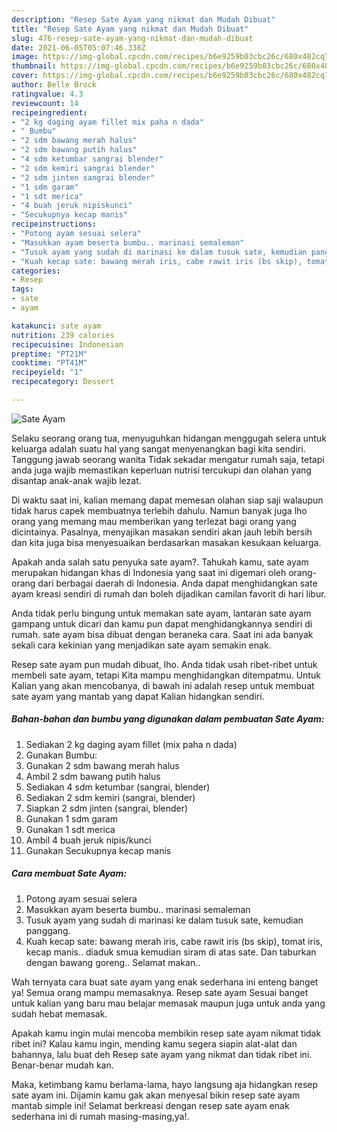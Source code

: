 ```yaml
---
description: "Resep Sate Ayam yang nikmat dan Mudah Dibuat"
title: "Resep Sate Ayam yang nikmat dan Mudah Dibuat"
slug: 476-resep-sate-ayam-yang-nikmat-dan-mudah-dibuat
date: 2021-06-05T05:07:46.338Z
image: https://img-global.cpcdn.com/recipes/b6e9259b03cbc26c/680x482cq70/sate-ayam-foto-resep-utama.jpg
thumbnail: https://img-global.cpcdn.com/recipes/b6e9259b03cbc26c/680x482cq70/sate-ayam-foto-resep-utama.jpg
cover: https://img-global.cpcdn.com/recipes/b6e9259b03cbc26c/680x482cq70/sate-ayam-foto-resep-utama.jpg
author: Belle Brock
ratingvalue: 4.3
reviewcount: 14
recipeingredient:
- "2 kg daging ayam fillet mix paha n dada"
- " Bumbu"
- "2 sdm bawang merah halus"
- "2 sdm bawang putih halus"
- "4 sdm ketumbar sangrai blender"
- "2 sdm kemiri sangrai blender"
- "2 sdm jinten sangrai blender"
- "1 sdm garam"
- "1 sdt merica"
- "4 buah jeruk nipiskunci"
- "Secukupnya kecap manis"
recipeinstructions:
- "Potong ayam sesuai selera"
- "Masukkan ayam beserta bumbu.. marinasi semaleman"
- "Tusuk ayam yang sudah di marinasi ke dalam tusuk sate, kemudian panggang."
- "Kuah kecap sate: bawang merah iris, cabe rawit iris (bs skip), tomat iris, kecap manis.. diaduk smua kemudian siram di atas sate. Dan taburkan dengan bawang goreng.. Selamat makan.."
categories:
- Resep
tags:
- sate
- ayam

katakunci: sate ayam 
nutrition: 239 calories
recipecuisine: Indonesian
preptime: "PT21M"
cooktime: "PT41M"
recipeyield: "1"
recipecategory: Dessert

---
```



![Sate Ayam](https://img-global.cpcdn.com/recipes/b6e9259b03cbc26c/680x482cq70/sate-ayam-foto-resep-utama.jpg)

Selaku seorang orang tua, menyuguhkan hidangan menggugah selera untuk keluarga adalah suatu hal yang sangat menyenangkan bagi kita sendiri. Tanggung jawab seorang  wanita Tidak sekadar mengatur rumah saja, tetapi anda juga wajib memastikan keperluan nutrisi tercukupi dan olahan yang disantap anak-anak wajib lezat.

Di waktu  saat ini, kalian memang dapat memesan olahan siap saji walaupun tidak harus capek membuatnya terlebih dahulu. Namun banyak juga lho orang yang memang mau memberikan yang terlezat bagi orang yang dicintainya. Pasalnya, menyajikan masakan sendiri akan jauh lebih bersih dan kita juga bisa menyesuaikan berdasarkan masakan kesukaan keluarga. 



Apakah anda salah satu penyuka sate ayam?. Tahukah kamu, sate ayam merupakan hidangan khas di Indonesia yang saat ini digemari oleh orang-orang dari berbagai daerah di Indonesia. Anda dapat menghidangkan sate ayam kreasi sendiri di rumah dan boleh dijadikan camilan favorit di hari libur.

Anda tidak perlu bingung untuk memakan sate ayam, lantaran sate ayam gampang untuk dicari dan kamu pun dapat menghidangkannya sendiri di rumah. sate ayam bisa dibuat dengan beraneka cara. Saat ini ada banyak sekali cara kekinian yang menjadikan sate ayam semakin enak.

Resep sate ayam pun mudah dibuat, lho. Anda tidak usah ribet-ribet untuk membeli sate ayam, tetapi Kita mampu menghidangkan ditempatmu. Untuk Kalian yang akan mencobanya, di bawah ini adalah resep untuk membuat sate ayam yang mantab yang dapat Kalian hidangkan sendiri.

<!--inarticleads1-->

##### Bahan-bahan dan bumbu yang digunakan dalam pembuatan Sate Ayam:

1. Sediakan 2 kg daging ayam fillet (mix paha n dada)
1. Gunakan  Bumbu:
1. Gunakan 2 sdm bawang merah halus
1. Ambil 2 sdm bawang putih halus
1. Sediakan 4 sdm ketumbar (sangrai, blender)
1. Sediakan 2 sdm kemiri (sangrai, blender)
1. Siapkan 2 sdm jinten (sangrai, blender)
1. Gunakan 1 sdm garam
1. Gunakan 1 sdt merica
1. Ambil 4 buah jeruk nipis/kunci
1. Gunakan Secukupnya kecap manis




<!--inarticleads2-->

##### Cara membuat Sate Ayam:

1. Potong ayam sesuai selera
1. Masukkan ayam beserta bumbu.. marinasi semaleman
1. Tusuk ayam yang sudah di marinasi ke dalam tusuk sate, kemudian panggang.
1. Kuah kecap sate: bawang merah iris, cabe rawit iris (bs skip), tomat iris, kecap manis.. diaduk smua kemudian siram di atas sate. Dan taburkan dengan bawang goreng.. Selamat makan..




Wah ternyata cara buat sate ayam yang enak sederhana ini enteng banget ya! Semua orang mampu memasaknya. Resep sate ayam Sesuai banget untuk kalian yang baru mau belajar memasak maupun juga untuk anda yang sudah hebat memasak.

Apakah kamu ingin mulai mencoba membikin resep sate ayam nikmat tidak ribet ini? Kalau kamu ingin, mending kamu segera siapin alat-alat dan bahannya, lalu buat deh Resep sate ayam yang nikmat dan tidak ribet ini. Benar-benar mudah kan. 

Maka, ketimbang kamu berlama-lama, hayo langsung aja hidangkan resep sate ayam ini. Dijamin kamu gak akan menyesal bikin resep sate ayam mantab simple ini! Selamat berkreasi dengan resep sate ayam enak sederhana ini di rumah masing-masing,ya!.

